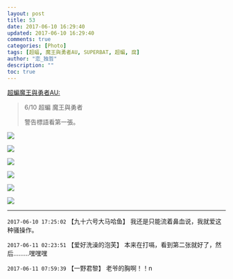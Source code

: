 ```yaml
---
layout: post
title: 53
date: 2017-06-10 16:29:40
updated: 2017-06-10 16:29:40
comments: true
categories: [Photo]
tags: [超蝠, 魔王與勇者AU, SUPERBAT, 超蝙, 腐]
author: "恋_独哲"
description: ""
toc: true
---
```


<p reblogfrom="reblogfrom"  ><a target="_blank" href="http://superbatdemogorgonandthebrave.lofter.com/post/1eb6db1d_1015dfaa"  >超蝙魔王與勇者AU:</a></p> 
<blockquote> 
 <p>6/10 超蝙&nbsp;魔王與勇者</p> 
 <p>警告標語看第一張。</p> 
</blockquote>

![](https://raw.githubusercontent.com/alicewish/maple50821/master/img_YW5MWVN1NEpoZFVJYlpNcW1iVUVnWk1TZFJQaEZvSFJQTG9Ta0JrTE02b2dPMHc5Y05rTXN3PT0.jpg)

![](https://raw.githubusercontent.com/alicewish/maple50821/master/img_YW5MWVN1NEpoZFVJYlpNcW1iVUVnV0N4TXRFV20ybHE1Ujd0eG4zQ1VlYVVGbHZ6S1Y3SlZ3PT0.jpg)

![](https://raw.githubusercontent.com/alicewish/maple50821/master/img_YW5MWVN1NEpoZFVJYlpNcW1iVUVnVDZkMG16SVh0ZTUwb3dobExKay9uZEpJd0dvN1JLMlVRPT0.jpg)

![](https://raw.githubusercontent.com/alicewish/maple50821/master/img_YW5MWVN1NEpoZFVJYlpNcW1iVUVnZithNVA3NWlqRnZOMVMzbDA1ZnE2QUZKMm9KVldzM1BRPT0.jpg)

![](https://raw.githubusercontent.com/alicewish/maple50821/master/img_YW5MWVN1NEpoZFVJYlpNcW1iVUVnWW1DaDBiU0plYmRvNVd5Tmo5NEZHSDAzNGh5TlN6Z2hBPT0.jpg)

![](https://raw.githubusercontent.com/alicewish/maple50821/master/img_YW5MWVN1NEpoZFVJYlpNcW1iVUVnU1Y4UFhMb3VsN2FPU2g2dkVRclN1VnAydEJsR0RQTUt3PT0.jpg)

---

`2017-06-10 17:25:02` 【九十六号大马哈鱼】 我还是只能流着鼻血说，我就爱这种骚操作。

`2017-06-11 02:23:51` 【爱好洗澡的泡芙】 本来在打嗝，看到第二张就好了，然后………嘿嘿嘿

`2017-06-11 07:59:39` 【一野君黎】 老爷的胸啊！！n
